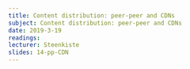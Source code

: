 ```yaml
---
title: Content distribution: peer-peer and CDNs
subject: Content distribution: peer-peer and CDNs
date: 2019-3-19
readings: 
lecturer: Steenkiste
slides: 14-pp-CDN
---
```

